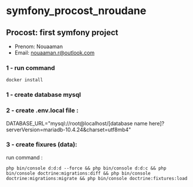 # symfony_procost_nroudane
## Procost: first symfony project
- Prenom: Nouaaman
- Email: nouaaman.r@outlook.com

### 1 - run command
```
docker install
```

### 1 - create database mysql

### 2 - create .env.local file :
DATABASE_URL="mysql://root@localhost/[database name here]?serverVersion=mariadb-10.4.24&charset=utf8mb4"


### 3 - create fixures (data):
run command :
```
php bin/console d:d:d --force && php bin/console d:d:c && php bin/console doctrine:migrations:diff && php bin/console doctrine:migrations:migrate && php bin/console doctrine:fixtures:load
```
